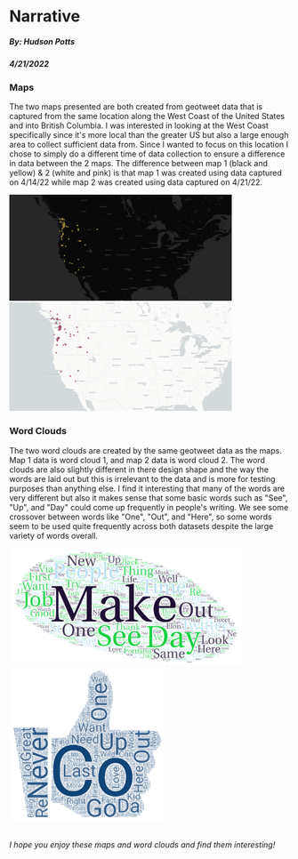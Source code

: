 # Narrative
##### _By: Hudson Potts_
##### _4/21/2022_

### Maps

The two maps presented are both created from geotweet data that is captured from the same location along the West Coast of the United States and into British Columbia. I was interested in looking at the West Coast specifically since it's more local than the greater US but also a large enough area to collect sufficient data from. Since I wanted to focus on this location I chose to simply do a different time of data collection to ensure a difference in data between the 2 maps. The difference between map 1 (black and yellow) & 2 (white and pink) is that map 1 was created using data captured on 4/14/22 while map 2 was created using data captured on 4/21/22.

<img src="/img/lab2_mapimage1.png" alt="drawing" width="400"/>
<img src="/img/lab2_mapimage2.png" alt="drawing" width="400"/>

### Word Clouds

The two word clouds are created by the same geotweet data as the maps. Map 1 data is word cloud 1, and map 2 data is word cloud 2. The word clouds are also slightly different in there design shape and the way the words are laid out but this is irrelevant to the data and is more for testing purposes than anything else. I find it interesting that many of the words are very different but also it makes sense that some basic words such as "See", "Up", and "Day" could come up frequently in people's writing. We see some crossover between words like "One", "Out", and "Here", so some words seem to be used quite frequently across both datasets despite the large variety of words overall.

<img src="/img/wordcloud1.png" alt="drawing" width="420"/>
<img src="/img/wordcloud2.png" alt="drawing" width="280"/>

<br>
<br>

_I hope you enjoy these maps and word clouds and find them interesting!_
